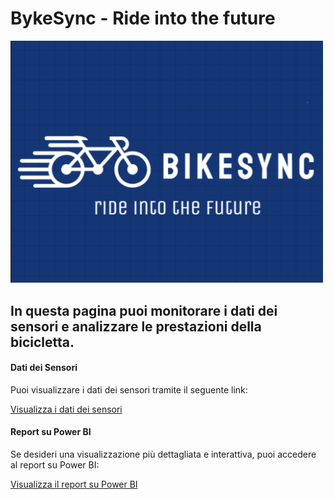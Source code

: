 # BykeSync - Ride into the future
<img src="logo.png" alt="Bicicletta IoT" width="500">


## In questa pagina puoi monitorare i dati dei sensori e analizzare le prestazioni della bicicletta.

#### Dati dei Sensori

Puoi visualizzare i dati dei sensori tramite il seguente link:

[Visualizza i dati dei sensori](https://aliceee15.github.io/BykeSync/file1.html)

#### Report su Power BI

Se desideri una visualizzazione più dettagliata e interattiva, puoi accedere al report su Power BI:

[Visualizza il report su Power BI](https://aliceee15.github.io/BykeSync//file1.html)



